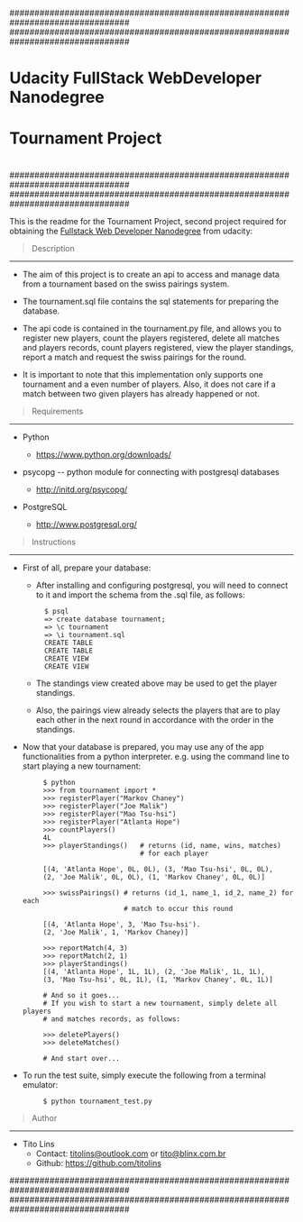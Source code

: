 ################################################################################
################################################################################
#                                                                              #
#                  Udacity FullStack WebDeveloper Nanodegree                   #
#                                                                              #
#                            Tournament Project                                #
#                                                                              #
################################################################################
################################################################################

This is the readme for the Tournament Project, second project required for 
obtaining the [Fullstack Web Developer Nanodegree](
http://www.udacity.com/course/full-stack-web-developer-nanodegree--nd004)
from udacity:


 > Description
--------------------------------------------------------------------------------

 - The aim of this project is to create an api to access and  manage data from a 
   tournament based on the swiss pairings system.

 - The tournament.sql file contains the sql statements for preparing the 
   database. 

 - The api code is contained in the tournament.py file, and allows you to
   register new players, count the players registered, delete all matches and
   players records, count players registered, view the player standings, report
   a match and request the swiss pairings for the round.

 - It is important to note that this implementation only supports one tournament
   and a even number of players. Also, it does not care if a match between two
   given players has already happened or not.


 > Requirements
--------------------------------------------------------------------------------

 - Python
    * https://www.python.org/downloads/
 
 - psycopg -- python module for connecting with postgresql databases
    * http://initd.org/psycopg/
    
 - PostgreSQL
    * http://www.postgresql.org/


 > Instructions
--------------------------------------------------------------------------------

 - First of all, prepare your database:
    * After installing and configuring postgresql, you will need to connect to
      it and import the schema from the .sql file, as follows:

            $ psql
            => create database tournament;
            => \c tournament
            => \i tournament.sql
            CREATE TABLE
            CREATE TABLE
            CREATE VIEW
            CREATE VIEW
    
    * The standings view created above may be used to get the player standings.

    * Also, the pairings view already selects the players that are to play each
      other in the next round in accordance with the order in the standings.
            
 - Now that your database is prepared, you may use any of the app 
   functionalities from a python interpreter. e.g. using the command line to
   start playing a new tournament:
            
            $ python
            >>> from tournament import *
            >>> registerPlayer("Markov Chaney") 
            >>> registerPlayer("Joe Malik") 
            >>> registerPlayer("Mao Tsu-hsi")
            >>> registerPlayer("Atlanta Hope")
            >>> countPlayers()
            4L
            >>> playerStandings()   # returns (id, name, wins, matches) 
                                    # for each player    

            [(4, 'Atlanta Hope', 0L, 0L), (3, 'Mao Tsu-hsi', 0L, 0L), 
            (2, 'Joe Malik', 0L, 0L), (1, 'Markov Chaney', 0L, 0L)]

            >>> swissPairings() # returns (id_1, name_1, id_2, name_2) for each
                                # match to occur this round

            [(4, 'Atlanta Hope', 3, 'Mao Tsu-hsi').
            (2, 'Joe Malik', 1, 'Markov Chaney)]

            >>> reportMatch(4, 3)
            >>> reportMatch(2, 1)
            >>> playerStandings()
            [(4, 'Atlanta Hope', 1L, 1L), (2, 'Joe Malik', 1L, 1L), 
            (3, 'Mao Tsu-hsi', 0L, 1L), (1, 'Markov Chaney', 0L, 1L)]

            # And so it goes...
            # If you wish to start a new tournament, simply delete all players
            # and matches records, as follows:

            >>> deletePlayers()
            >>> deleteMatches()

            # And start over...

 - To run the test suite, simply execute the following from a terminal emulator:

            $ python tournament_test.py


 > Author
--------------------------------------------------------------------------------
 - Tito Lins
   * Contact: <titolins@outlook.com> or <tito@blinx.com.br>
   * Github: https://github.com/titolins

################################################################################
################################################################################
